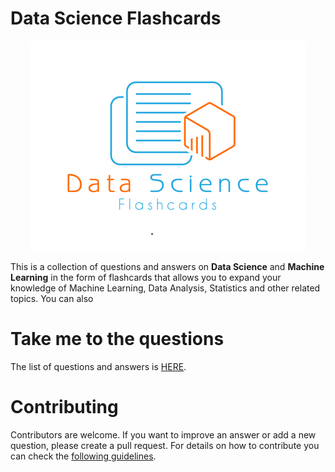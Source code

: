 # Data Science Flashcards

<div style="text-align: center;">
  <img src="./assets/images/logo.png" alt="logo" />
</div>


This is a collection of questions and answers on **Data Science** and **Machine Learning** in the form of flashcards that allows you
to expand your knowledge of Machine Learning, Data Analysis, Statistics and other related topics. You can also 

# Take me to the questions
The list of questions and answers is [HERE](https://klaus78.github.io/Data-Science-Flashcards). 

# Contributing
Contributors are welcome. If you want to improve an answer or add a new question, please create a pull request. For details on how to contribute you can check the [following guidelines](https://github.com/klaus78/Data-Science-Flashcards/blob/master/Contributing.md).
